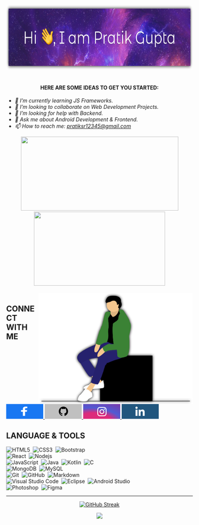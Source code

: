 <div align="center">
    <div>
		<img height="175px" src="assets/head.svg" alt="Hi 👋, I am Pratik Gupta">
	</div>
</div>
<br>

<h4 align="center">HERE ARE SOME IDEAS TO GET YOU STARTED:</h4>

- *🌱 I’m currently learning JS Frameworks.*
- *👯 I’m looking to collaborate on Web Development Projects.*
- *🤔 I’m looking for help with Backend.*
- *💬 Ask me about Android Development & Frontend.*
- *📫 How to reach me: [pratiksr12345@gmail.com](mailto:pratiksr12345@gmail.com)*

<div align="center">
    <img height="200px" width="425px" src="https://github-readme-stats.vercel.app/api?username=inomag&bg_color=18,c33764,1d2671&title_color=ffffff&text_color=ffffff&icon_color=ffffff&show_icons=true&count_private=true">
    <img height="200px" width="354" src="https://github-readme-stats.vercel.app/api/top-langs/?username=inomag&layout=compact&bg_color=0,c33764,1d2671&title_color=ffffff&text_color=ffffff&icon_color=b16da0">
</div>

<br>

<img src="assets/home.svg" height="300px" align="right"/>

## CONNECT WITH ME

<a href="https://www.facebook.com/pratiksr123/">
                <img alt="" width="100px" src="assets/facebook.svg" />
            </a>
<a href="https://github.com/inomag">
                <img alt="" width="100px" src="assets/github.svg" />
</a>
             <a href="https://www.instagram.com/pratiik_11/">
                <img alt="" width="100px" src="assets/instagram.svg" />
            </a>
            <a href="https://www.linkedin.com/in/pratik-gupta-7951b7191/">
                <img alt="" width="100px" src="assets/linkedin.svg" />
            </a>
<br>

## LANGUAGE & TOOLS
![HTML5](https://img.shields.io/badge/-HTML5-E34F26?style=for-the-badge&logo=html5&logoColor=white)&nbsp;&nbsp;![CSS3](https://img.shields.io/badge/-CSS3-1572B6?style=for-the-badge&logo=css3)&nbsp;&nbsp;![Bootstrap](https://img.shields.io/badge/-Bootstrap-563D7C?style=for-the-badge&logo=bootstrap&logoColor=white)<br>
![React](https://img.shields.io/badge/-React-blue?style=for-the-badge&logo=react)&nbsp;&nbsp;![Nodejs](https://img.shields.io/badge/-Nodejs-green?style=for-the-badge&logo=Node.js)<br>
![JavaScript](https://img.shields.io/badge/-JavaScript-black?style=for-the-badge&logo=javascript&logoColor=yellow)&nbsp;&nbsp;![Java](https://img.shields.io/badge/-java-257fbd?style=for-the-badge&logo=java&logoColor=e51f24)&nbsp;&nbsp;![Kotlin](https://img.shields.io/badge/-kotlin-e67732?style=for-the-badge&logo=kotlin&logoColor=6272d9)&nbsp;&nbsp;![C](https://img.shields.io/badge/-C-00599C?style=for-the-badge&logo=c)<br>
![MongoDB](https://img.shields.io/badge/-MongoDB-5a3e35?style=for-the-badge&logo=mongodb)&nbsp;&nbsp;![MySQL](https://img.shields.io/badge/-MySQL-42759c?style=for-the-badge&logo=mysql&logoColor=de8b2d)<br>
![Git](https://img.shields.io/badge/-Git-black?style=for-the-badge&logo=git)&nbsp;&nbsp;![GitHub](https://img.shields.io/badge/-GitHub-181717?style=for-the-badge&logo=github)&nbsp;&nbsp;![Markdown](https://img.shields.io/badge/-Markdown-05122A?style=for-the-badge&logo=markdown)<br>
![Visual Studio Code](https://img.shields.io/badge/-Visual%20Studio%20Code-05122A?style=for-the-badge&logo=visual-studio-code&logoColor=007ACC)&nbsp;&nbsp;![Eclipse](https://img.shields.io/badge/-Eclipse-ef8f1d?style=for-the-badge&logo=eclipse-ide&logoColor=443483)&nbsp;&nbsp;![Android Studio](https://img.shields.io/badge/-Android%20Studio-3ddc84?style=for-the-badge&logo=android-studio&logoColor=000000)<br>
![Photoshop](https://img.shields.io/badge/-Photoshop-052e60?style=for-the-badge&logo=adobe-photoshop)&nbsp;&nbsp;![Figma](https://img.shields.io/badge/-Figma-f24e1e?style=for-the-badge&logo=figma&logoColor=ffffff)<br>

___

<div align="center">

[![GitHub Streak](https://github-readme-streak-stats.herokuapp.com/?user=inomag&theme=tokyonight)](https://github.com/inomag)

</div>


<p align="center">
  <img src="https://profile-counter.glitch.me/inomag/count.svg" />
</p>
